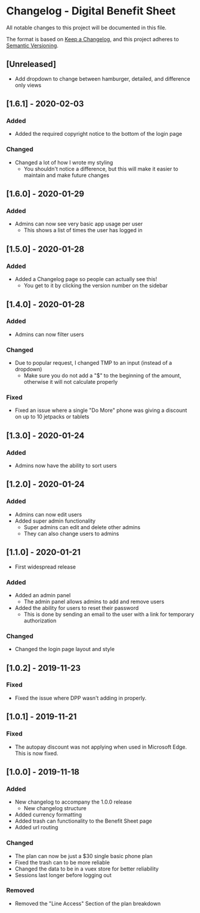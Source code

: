 # Changelog - Digital Benefit Sheet
All notable changes to this project will be documented in this file.

The format is based on [Keep a Changelog](https://keepachangelog.com/en/1.0.0/),
and this project adheres to [Semantic Versioning](https://semver.org/spec/v2.0.0.html).

## [Unreleased]
- Add dropdown to change between hamburger, detailed, and difference only views

## [1.6.1] - 2020-02-03
### Added
- Added the required copyright notice to the bottom of the login page

### Changed
- Changed a lot of how I wrote my styling
    - You shouldn't notice a difference, but this will make it easier to maintain and make future changes

## [1.6.0] - 2020-01-29
### Added
- Admins can now see very basic app usage per user
    - This shows a list of times the user has logged in

## [1.5.0] - 2020-01-28
### Added
- Added a Changelog page so people can actually see this!
    - You get to it by clicking the version number on the sidebar

## [1.4.0] - 2020-01-28
### Added
- Admins can now filter users

### Changed
- Due to popular request, I changed TMP to an input (instead of a dropdown)
    - Make sure you do not add a "$" to the beginning of the amount, otherwise it will not calculate properly

### Fixed
- Fixed an issue where a single "Do More" phone was giving a discount on up to 10 jetpacks or tablets

## [1.3.0] - 2020-01-24
### Added
- Admins now have the ability to sort users

## [1.2.0] - 2020-01-24
### Added
- Admins can now edit users
- Added super admin functionality
    - Super admins can edit and delete other admins
    - They can also change users to admins

## [1.1.0] - 2020-01-21
- First widespread release

### Added
- Added an admin panel
    - The admin panel allows admins to add and remove users
- Added the ability for users to reset their password
    - This is done by sending an email to the user with a link for temporary authorization

### Changed
- Changed the login page layout and style

## [1.0.2] - 2019-11-23
### Fixed
- Fixed the issue where DPP wasn't adding in properly.

## [1.0.1] - 2019-11-21
### Fixed
- The autopay discount was not applying when used in Microsoft Edge. This is now fixed.

## [1.0.0] - 2019-11-18
### Added
- New changelog to accompany the 1.0.0 release
    - New changelog structure
- Added currency formatting
- Added trash can functionality to the Benefit Sheet page
- Added url routing

### Changed
- The plan can now be just a $30 single basic phone plan
- Fixed the trash can to be more reliable
- Changed the data to be in a vuex store for better reliability
- Sessions last longer before logging out

### Removed
- Removed the "Line Access" Section of the plan breakdown